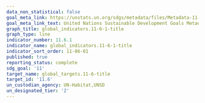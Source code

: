 ```yaml
---
data_non_statistical: false
goal_meta_link: https://unstats.un.org/sdgs/metadata/files/Metadata-11-06-01.pdf
goal_meta_link_text: United Nations Sustainable Development Goals Metadata (pdf 2066kB)
graph_title: global_indicators.11-6-1-title
graph_type: line
indicator_number: 11.6.1
indicator_name: global_indicators.11-6-1-title
indicator_sort_order: 11-06-01
published: true
reporting_status: complete
sdg_goal: '11'
target_name: global_targets.11-6-title
target_id: '11.6'
un_custodian_agency: UN-Habitat,UNSD
un_designated_tier: '2'
---
```

